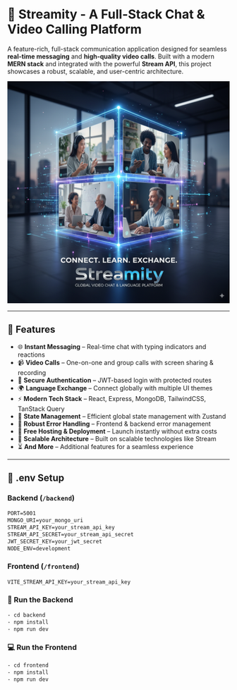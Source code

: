 # 🌟 Streamity - A Full-Stack Chat & Video Calling Platform

A feature-rich, full-stack communication application designed for seamless **real-time messaging** and **high-quality video calls**. Built with a modern **MERN stack** and integrated with the powerful **Stream API**, this project showcases a robust, scalable, and user-centric architecture.

![Chat Screen](./frontend/public/screenshot-for-readme.png)

---

## 🚀 Features

- 🌐 **Instant Messaging** – Real-time chat with typing indicators and reactions  
- 📹 **Video Calls** – One-on-one and group calls with screen sharing & recording  
- 🔐 **Secure Authentication** – JWT-based login with protected routes  
- 🌍 **Language Exchange** – Connect globally with multiple UI themes  
- ⚡ **Modern Tech Stack** – React, Express, MongoDB, TailwindCSS, TanStack Query  
- 🧠 **State Management** – Efficient global state management with Zustand  
- 🚨 **Robust Error Handling** – Frontend & backend error management  
- 🚀 **Free Hosting & Deployment** – Launch instantly without extra costs  
- 🎯 **Scalable Architecture** – Built on scalable technologies like Stream  
- ⏳ **And More** – Additional features for a seamless experience  

---

## 🧪 .env Setup

### Backend (`/backend`)
```env
PORT=5001
MONGO_URI=your_mongo_uri
STREAM_API_KEY=your_stream_api_key
STREAM_API_SECRET=your_stream_api_secret
JWT_SECRET_KEY=your_jwt_secret
NODE_ENV=development
```
### Frontend (`/frontend`)
```env
VITE_STREAM_API_KEY=your_stream_api_key
```

### 🔧 Run the Backend
```
- cd backend
- npm install
- npm run dev
```

### 💻 Run the Frontend
```
- cd frontend
- npm install
- npm run dev
```


